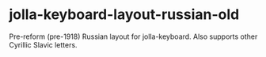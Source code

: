 # jolla-keyboard-layout-russian-old

Pre-reform (pre-1918) Russian layout for jolla-keyboard.
Also supports other Cyrillic Slavic letters.
